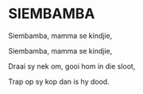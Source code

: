 # SIEMBAMBA

Siembamba, mamma se kindjie,

Siembamba, mamma se kindjie,

Draai sy nek om, gooi hom in die sloot,

Trap op sy kop dan is hy dood.

